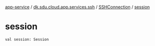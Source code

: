 [app-service](../../index.md) / [dk.sdu.cloud.app.services.ssh](../index.md) / [SSHConnection](index.md) / [session](./session.md)

# session

`val session: Session`